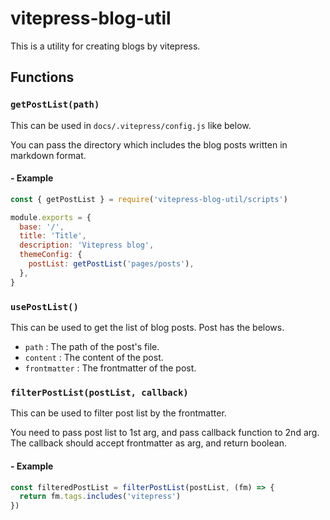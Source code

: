 # vitepress-blog-util
This is a utility for creating blogs by vitepress.

## Functions
### `getPostList(path)`
This can be used in `docs/.vitepress/config.js` like below.

You can pass the directory which includes the blog posts written in markdown format.

#### - Example
```js
const { getPostList } = require('vitepress-blog-util/scripts')

module.exports = {
  base: '/',
  title: 'Title',
  description: 'Vitepress blog',
  themeConfig: {
    postList: getPostList('pages/posts'),
  },
}
```

### `usePostList()`
This can be used to get the list of blog posts.
Post has the belows.

- `path` : The path of the post's file.
- `content` : The content of the post.
- `frontmatter` : The frontmatter of the post.

### `filterPostList(postList, callback)`
This can be used to filter post list by the frontmatter.

You need to pass post list to 1st arg, and pass callback function to 2nd arg.
The callback should accept frontmatter as arg, and return boolean.

#### - Example
```js
const filteredPostList = filterPostList(postList, (fm) => {
  return fm.tags.includes('vitepress')
})
```
